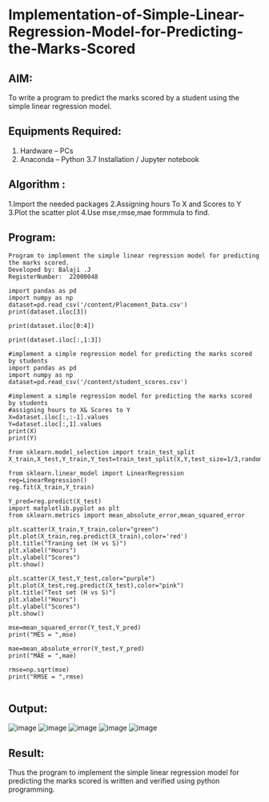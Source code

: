 # Implementation-of-Simple-Linear-Regression-Model-for-Predicting-the-Marks-Scored

## AIM:
To write a program to predict the marks scored by a student using the simple linear regression model.

## Equipments Required:
1. Hardware – PCs
2. Anaconda – Python 3.7 Installation / Jupyter notebook

## Algorithm :
1.Import the needed packages 2.Assigning hours To X and Scores to Y 3.Plot the scatter plot 4.Use mse,rmse,mae formmula to find.

## Program:
```
Program to implement the simple linear regression model for predicting the marks scored.
Developed by: Balaji .J
RegisterNumber:  22000048

import pandas as pd
import numpy as np
dataset=pd.read_csv('/content/Placement_Data.csv')
print(dataset.iloc[3])

print(dataset.iloc[0:4])

print(dataset.iloc[:,1:3])

#implement a simple regression model for predicting the marks scored by students
import pandas as pd
import numpy as np
dataset=pd.read_csv('/content/student_scores.csv')

#implement a simple regression model for predicting the marks scored by students
#assigning hours to X& Scores to Y
X=dataset.iloc[:,:-1].values
Y=dataset.iloc[:,1].values
print(X)
print(Y)

from sklearn.model_selection import train_test_split
X_train,X_test,Y_train,Y_test=train_test_split(X,Y,test_size=1/3,random_state=0)

from sklearn.linear_model import LinearRegression
reg=LinearRegression()
reg.fit(X_train,Y_train)

Y_pred=reg.predict(X_test)
import matplotlib.pyplot as plt
from sklearn.metrics import mean_absolute_error,mean_squared_error

plt.scatter(X_train,Y_train,color="green")
plt.plot(X_train,reg.predict(X_train),color='red')
plt.title("Traning set (H vs S)")
plt.xlabel("Hours")
plt.ylabel("Scores")
plt.show()

plt.scatter(X_test,Y_test,color="purple")
plt.plot(X_test,reg.predict(X_test),color="pink")
plt.title("Test set (H vs S)")
plt.xlabel("Hours")
plt.ylabel("Scores")
plt.show()

mse=mean_squared_error(Y_test,Y_pred)
print("MES = ",mse)

mae=mean_absolute_error(Y_test,Y_pred)
print("MAE = ",mae)

rmse=np.sqrt(mse)
print("RMSE = ",rmse)


```

## Output:
![image](https://user-images.githubusercontent.com/94882905/194995332-02fcda13-8cb1-45e7-9b16-9eca69a2f4bb.png)
![image](https://user-images.githubusercontent.com/94882905/194995364-760f9f99-838b-4d1a-a7b6-031bde2a5e4f.png)
![image](https://user-images.githubusercontent.com/94882905/194995412-1a520a40-5fab-4b9e-ad56-c0f1bfcd37b6.png)
![image](https://user-images.githubusercontent.com/94882905/194995445-99b04d5a-4f23-484f-922d-15c5dd9ffe24.png)
![image](https://user-images.githubusercontent.com/94882905/194995489-2c1e9e9d-dbfd-4128-9720-1bd7657490a1.png)



## Result:
Thus the program to implement the simple linear regression model for predicting the marks scored is written and verified using python programming.

